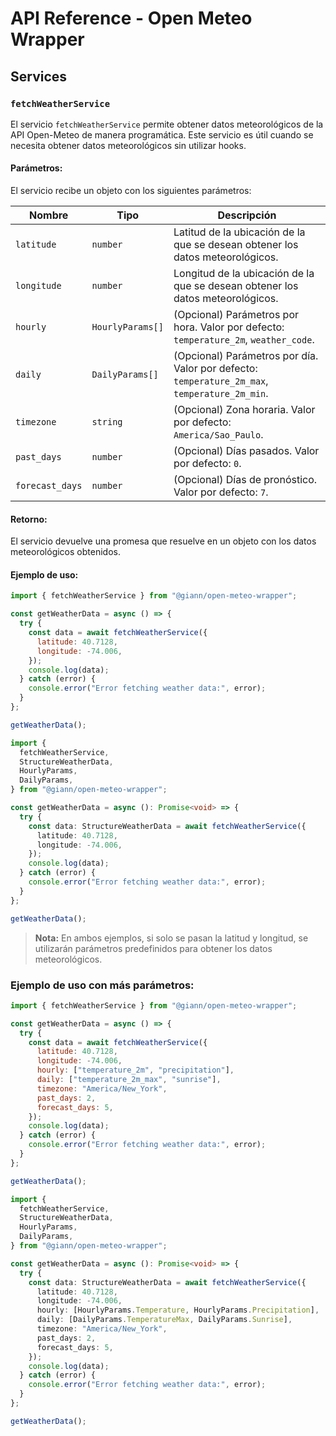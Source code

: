 # API Reference - Open Meteo Wrapper

## Services

### `fetchWeatherService`

El servicio `fetchWeatherService` permite obtener datos meteorológicos de la API Open-Meteo de manera programática. Este servicio es útil cuando se necesita obtener datos meteorológicos sin utilizar hooks.

#### Parámetros:

El servicio recibe un objeto con los siguientes parámetros:

<!-- prettier-ignore-start -->
| Nombre         | Tipo                | Descripción                                                                 |
|----------------|---------------------|-----------------------------------------------------------------------------|
| `latitude`     | `number`            | Latitud de la ubicación de la que se desean obtener los datos meteorológicos.|
| `longitude`    | `number`            | Longitud de la ubicación de la que se desean obtener los datos meteorológicos.|
| `hourly`       | `HourlyParams[]`    | (Opcional) Parámetros por hora. Valor por defecto: `temperature_2m`, `weather_code`.|
| `daily`        | `DailyParams[]`     | (Opcional) Parámetros por día. Valor por defecto: `temperature_2m_max`, `temperature_2m_min`.|
| `timezone`     | `string`            | (Opcional) Zona horaria. Valor por defecto: `America/Sao_Paulo`.|
| `past_days`    | `number`            | (Opcional) Días pasados. Valor por defecto: `0`.|
| `forecast_days`| `number`            | (Opcional) Días de pronóstico. Valor por defecto: `7`.|
<!-- prettier-ignore-end -->

#### Retorno:

El servicio devuelve una promesa que resuelve en un objeto con los datos meteorológicos obtenidos.

#### Ejemplo de uso:

```javascript
import { fetchWeatherService } from "@giann/open-meteo-wrapper";

const getWeatherData = async () => {
  try {
    const data = await fetchWeatherService({
      latitude: 40.7128,
      longitude: -74.006,
    });
    console.log(data);
  } catch (error) {
    console.error("Error fetching weather data:", error);
  }
};

getWeatherData();
```

```typescript
import {
  fetchWeatherService,
  StructureWeatherData,
  HourlyParams,
  DailyParams,
} from "@giann/open-meteo-wrapper";

const getWeatherData = async (): Promise<void> => {
  try {
    const data: StructureWeatherData = await fetchWeatherService({
      latitude: 40.7128,
      longitude: -74.006,
    });
    console.log(data);
  } catch (error) {
    console.error("Error fetching weather data:", error);
  }
};

getWeatherData();
```

> **Nota:** En ambos ejemplos, si solo se pasan la latitud y longitud, se utilizarán parámetros predefinidos para obtener los datos meteorológicos.

### Ejemplo de uso con más parámetros:

```javascript
import { fetchWeatherService } from "@giann/open-meteo-wrapper";

const getWeatherData = async () => {
  try {
    const data = await fetchWeatherService({
      latitude: 40.7128,
      longitude: -74.006,
      hourly: ["temperature_2m", "precipitation"],
      daily: ["temperature_2m_max", "sunrise"],
      timezone: "America/New_York",
      past_days: 2,
      forecast_days: 5,
    });
    console.log(data);
  } catch (error) {
    console.error("Error fetching weather data:", error);
  }
};

getWeatherData();
```

```typescript
import {
  fetchWeatherService,
  StructureWeatherData,
  HourlyParams,
  DailyParams,
} from "@giann/open-meteo-wrapper";

const getWeatherData = async (): Promise<void> => {
  try {
    const data: StructureWeatherData = await fetchWeatherService({
      latitude: 40.7128,
      longitude: -74.006,
      hourly: [HourlyParams.Temperature, HourlyParams.Precipitation],
      daily: [DailyParams.TemperatureMax, DailyParams.Sunrise],
      timezone: "America/New_York",
      past_days: 2,
      forecast_days: 5,
    });
    console.log(data);
  } catch (error) {
    console.error("Error fetching weather data:", error);
  }
};

getWeatherData();
```
